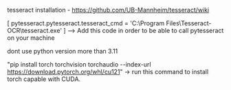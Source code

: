 tesseract installation - https://github.com/UB-Mannheim/tesseract/wiki

[ pytesseract.pytesseract.tesseract_cmd = 'C:\\Program Files\\Tesseract-OCR\\tesseract.exe' ] --> Add this code in order to be able to call pytesseract on your machine

dont use python version more than 3.11


"pip install torch torchvision torchaudio --index-url https://download.pytorch.org/whl/cu121"  -> run this command to install torch capable with CUDA.

